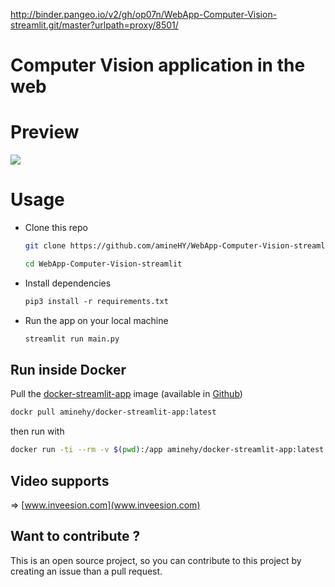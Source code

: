 
http://binder.pangeo.io/v2/gh/op07n/WebApp-Computer-Vision-streamlit.git/master?urlpath=proxy/8501/

# Computer Vision application in the web

# Preview
![](media/preview_app.gif)

# Usage

- Clone this repo
    ```bash
    git clone https://github.com/amineHY/WebApp-Computer-Vision-streamlit.git

    cd WebApp-Computer-Vision-streamlit
    ```
- Install dependencies
    ```txt
    pip3 install -r requirements.txt
    ```
- Run the app on your local machine
    ```bash
    streamlit run main.py
    ```
## Run inside Docker
Pull the [docker-streamlit-app](https://hub.docker.com/repository/docker/aminehy/docker-streamlit-app) image (available in  [Github](https://github.com/amineHY/docker-streamlit-app))
```bash
dockr pull aminehy/docker-streamlit-app:latest
```
then run with
```bash
docker run -ti --rm -v $(pwd):/app aminehy/docker-streamlit-app:latest
```

## Video supports
=> [www.inveesion.com](www.inveesion.com)


## Want to contribute ?
This is an open source project, so you can contribute to this project by creating an issue than a pull request.
